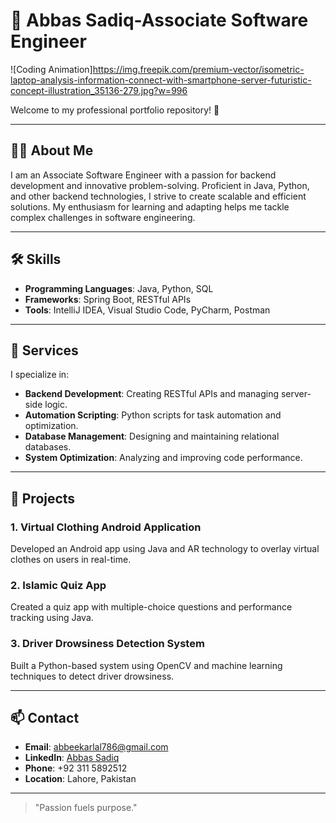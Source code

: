 # 💼 Abbas Sadiq-Associate Software Engineer 

![Coding Animation]https://img.freepik.com/premium-vector/isometric-laptop-analysis-information-connect-with-smartphone-server-futuristic-concept-illustration_35136-279.jpg?w=996

Welcome to my professional portfolio repository! 🚀

---

## 👩‍💻 About Me

I am an Associate Software Engineer with a passion for backend development and innovative problem-solving. Proficient in Java, Python, and other backend technologies, I strive to create scalable and efficient solutions. My enthusiasm for learning and adapting helps me tackle complex challenges in software engineering.

---

## 🛠️ Skills

- **Programming Languages**: Java, Python, SQL
- **Frameworks**: Spring Boot, RESTful APIs
- **Tools**: IntelliJ IDEA, Visual Studio Code, PyCharm, Postman

---

## 🚀 Services

I specialize in:

- **Backend Development**: Creating RESTful APIs and managing server-side logic.
- **Automation Scripting**: Python scripts for task automation and optimization.
- **Database Management**: Designing and maintaining relational databases.
- **System Optimization**: Analyzing and improving code performance.

---

## 🌟 Projects

### 1. Virtual Clothing Android Application
Developed an Android app using Java and AR technology to overlay virtual clothes on users in real-time.

### 2. Islamic Quiz App
Created a quiz app with multiple-choice questions and performance tracking using Java.

### 3. Driver Drowsiness Detection System
Built a Python-based system using OpenCV and machine learning techniques to detect driver drowsiness.

---

## 📫 Contact

- **Email**: [abbeekarlal786@gmail.com](mailto:abbeekarlal786@gmail.com)
- **LinkedIn**: [Abbas Sadiq](https://linkedin.com/in/abbas-sadiq-94a290295)
- **Phone**: +92 311 5892512
- **Location**: Lahore, Pakistan

---

> "Passion fuels purpose."
